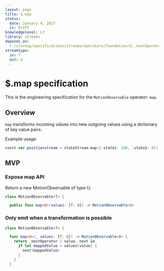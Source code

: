 ```yaml
---
layout: page
title: $.map
status:
  date: January 4, 2017
  is: Draft
knowledgelevel: L2
library: streams
depends_on:
  - /starmap/specifications/streams/operators/foundation/$._nextOperator
streamtype:
  in: T
  out: U
---
```


# $.map specification

This is the engineering specification for the `MotionObservable` operator: `map`.

## Overview

`map` transforms incoming values into new outgoing values using a dictionary of key value pairs.

Example usage:

```swift
const var positionstream = stateStream.map([.state1: 100, .state2: 0])
```

## MVP

### Expose map API

Return a new MotionObservable of type U.

```swift
class MotionObservable<T> {

  public func map<U>(values: [T: U]) -> MotionObservable<U>
```

### Only emit when a transformation is possible

```swift
class MotionObservable<T> {

  func map<U>(_ values: [T: U]) -> MotionObservable<U> {
    return _nextOperator { value, next in
      if let mappedValue = values[value] {
        next(mappedValue)
      }
    }
  }
```
